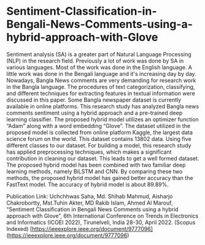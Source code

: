 # Sentiment-Classification-in-Bengali-News-Comments-using-a-hybrid-approach-with-Glove
Sentiment analysis (SA) is a greater part of Natural Language Processing (NLP) in the research field. Previously a lot of work was done by SA in various languages. Most of the work was done in the English language. A little work was done in the Bengali language and it's increasing day by day. Nowadays, Bangla News comments are very demanding for research work in the Bangla language. The procedures of text categorization, classifying, and different techniques for extracting features in textual information were discussed in this paper. Some Bangla newspaper dataset is currently available in online platforms. This research study has analyzed Bangla news comments sentiment using a hybrid approach and a pre-trained deep learning classifier. The proposed hybrid model utilizes an optimizer function “Adam” along with a word embedding “Glove”. The dataset utilized in the proposed model is collected from online platform Kaggle, the largest data science forum on the world. This dataset contains 13802 data. Using five different classes to our dataset. For building a model, this research study has applied preprocessing techniques, which makes a significant contribution in cleaning our dataset. This leads to get a well formed dataset. The proposed hybrid model has been combined with two familiar deep learning methods, namely BiLSTM and CNN. By comparing these two methods, the proposed hybrid model has gained better accuracy than the FastText model. The accuracy of hybrid model is about 89.89%.

Publication Link: Uchchhwas Saha, Md. Shihab Mahmud, Aisharjo Chakrobortty, Mst.Tuhin Akter, MD Rakib Islam, Ahmed Al Marouf, “Sentiment Classification in Bengali News Comments using a hybrid approach with Glove”, 6th International Conference on Trends in Electronics and Informatics (ICOEI 2022), Tirunelveli, India 28-30, April 2022. (Scopus Indexed) [https://ieeexplore.ieee.org/document/9777096] (https://ieeexplore.ieee.org/document/9777096)
